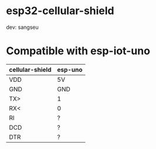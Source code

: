 # esp32-cellular-shield

dev: sangseu

# Compatible with esp-iot-uno

| cellular-shield | esp-uno |
| --- | --- |
| VDD | 5V |
| GND | GND |
| TX> | 1 |
| RX< | 0 |
| RI | ? |
| DCD | ? |
| DTR | ? |

